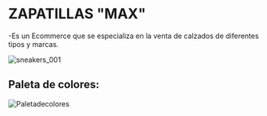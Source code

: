 # ZAPATILLAS "MAX"

-Es un Ecommerce que se especializa en la venta de calzados de diferentes tipos y marcas.



![sneakers_001](https://user-images.githubusercontent.com/131212076/234942760-8e606f3e-b838-4ea1-98c2-db247472eab0.jpg)



## Paleta de colores:
![Paletadecolores](https://user-images.githubusercontent.com/131212076/234947353-e4925eef-47a8-427b-a569-7314484240dc.png)








